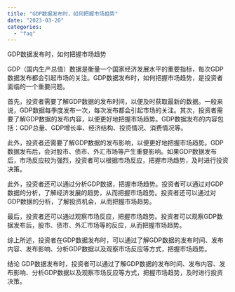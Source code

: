 ```yaml
---
title: "GDP数据发布时，如何把握市场趋势"
date: "2023-03-20"
categories: 
  - "faq"
---
```


GDP数据发布时，如何把握市场趋势

GDP（国内生产总值）数据是衡量一个国家经济发展水平的重要指标，每次GDP数据发布都会引起市场的关注。GDP数据发布时，如何把握市场趋势，是投资者面临的一个重要问题。

首先，投资者需要了解GDP数据的发布时间，以便及时获取最新的数据。一般来说，GDP数据每季度发布一次，每次发布都会引起市场的关注。其次，投资者需要了解GDP数据的发布内容，以便更好地把握市场趋势。GDP数据发布的内容包括：GDP总量、GDP增长率、经济结构、投资情况、消费情况等。

此外，投资者还需要了解GDP数据的发布影响，以便更好地把握市场趋势。GDP数据发布后，会对股市、债市、外汇市场等产生重要影响。如果GDP数据发布后，市场反应较为强烈，投资者可以根据市场反应，把握市场趋势，及时进行投资决策。

此外，投资者还可以通过分析GDP数据，把握市场趋势。投资者可以通过对GDP数据的分析，了解经济发展的趋势，从而把握市场趋势。投资者还可以通过对GDP数据的分析，了解投资机会，从而把握市场趋势。

最后，投资者还可以通过观察市场反应，把握市场趋势。投资者可以观察GDP数据发布后，股市、债市、外汇市场等的反应，从而把握市场趋势。

综上所述，投资者在GDP数据发布时，可以通过了解GDP数据的发布时间、发布内容、发布影响、分析GDP数据以及观察市场反应等方式，把握市场趋势。

结论 GDP数据发布时，投资者可以通过了解GDP数据的发布时间、发布内容、发布影响、分析GDP数据以及观察市场反应等方式，把握市场趋势，及时进行投资决策。

